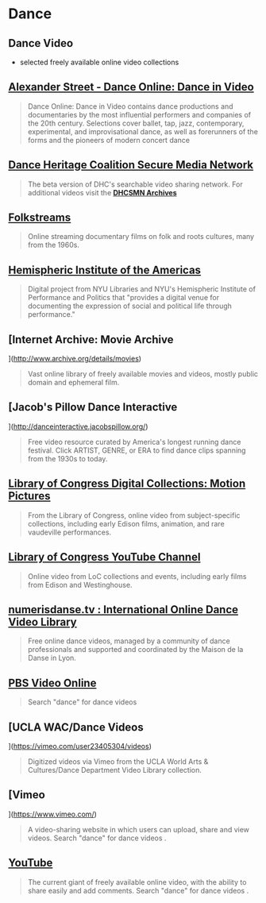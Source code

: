 # Dance

## Dance Video - selected freely available online video collections

## [Alexander Street - Dance Online: Dance in Video](https://legacy.gitbook.com/book/broome-library/performing-arts-guide/edit#)

> Dance Online: Dance in Video contains dance productions and documentaries by the most influential performers and companies of the 20th century. Selections cover ballet, tap, jazz, contemporary, experimental, and improvisational dance, as well as forerunners of the forms and the pioneers of modern concert dance

## [Dance Heritage Coalition Secure Media Network](http://danceheritage.org/index.html)

> The beta version of DHC's searchable video sharing network.  For additional videos visit the [**DHCSMN Archives**](http://archive.danceheritage.org/)

## [Folkstreams](http://www.folkstreams.net/)

> Online streaming documentary films on folk and roots cultures, many from the 1960s.

## [Hemispheric Institute of the Americas](http://hidvl.nyu.edu/)

> Digital project from NYU Libraries and NYU's Hemispheric Institute of Performance and Politics that "provides a digital venue for documenting the expression of social and political life through performance."

## [Internet Archive: Movie Archive](http://www.archive.org/details/movies)

> Vast online library of freely available movies and videos, mostly public domain and ephemeral film.

## [Jacob's Pillow Dance Interactive](http://danceinteractive.jacobspillow.org/)

> Free video resource curated by America's longest running dance festival. Click ARTIST, GENRE, or ERA to find dance clips spanning from the 1930s to today.

## [Library of Congress Digital Collections: Motion Pictures](https://www.loc.gov/collections/?fa=original-format:film,+video)

> From the Library of Congress, online video from subject-specific collections, including early Edison films, animation, and rare vaudeville performances.

## [Library of Congress YouTube Channel](http://www.youtube.com/user/LibraryOfCongress)

> Online video from LoC collections and events, including early films from Edison and Westinghouse.

## [numerisdanse.tv : International Online Dance Video Library](http://numeridanse.tv/en)

> Free online dance videos, managed by a community of dance professionals and supported and coordinated by the Maison de la Danse in Lyon.

## [PBS Video Online](http://www.pbs.org/video/)

> Search "dance" for dance videos

## [UCLA WAC/Dance Videos](https://vimeo.com/user23405304/videos)

> Digitized videos via Vimeo from the UCLA World Arts & Cultures/Dance Department Video Library collection.

## [Vimeo](https://www.vimeo.com/)

> A video-sharing website in which users can upload, share and view videos. Search "dance" for dance videos.

## [YouTube](http://www.youtube.com/)

> The current giant of freely available online video, with the ability to share easily and add comments. Search "dance" for dance videos.







